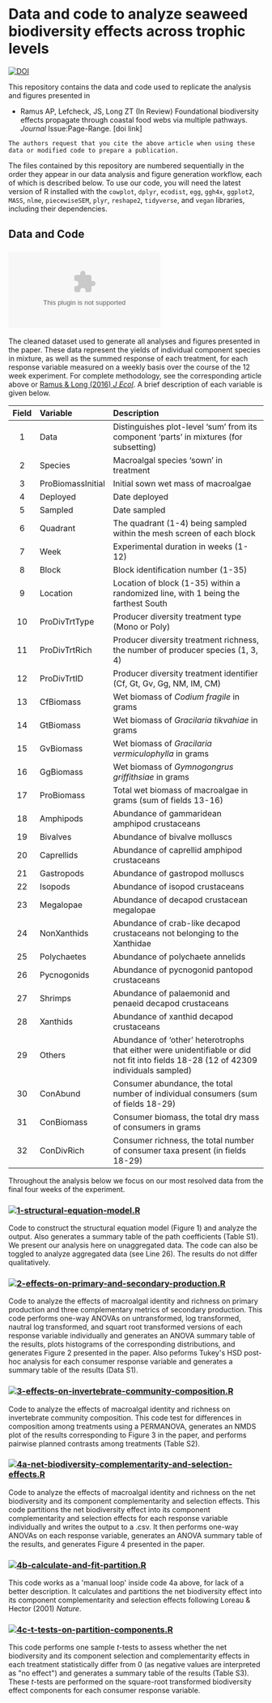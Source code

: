 [//]: # (seaweed-trophicDivPart: Additive partition of seaweed biodiversity effects across trophic levels)
[//]: # (Repo for Ramus & Long In Review)
[//]: # (Additive partition of seaweed biodiversity effects across trophic levels)
# Data and code to analyze seaweed biodiversity effects across trophic levels

[![DOI](https://zenodo.org/badge/338374883.svg)](https://zenodo.org/badge/latestdoi/338374883)

This repository contains the data and code used to replicate the analysis and figures presented in

* Ramus AP, Lefcheck, JS, Long ZT (In Review) Foundational biodiversity effects propagate through coastal food webs via multiple pathways. *Journal* Issue:Page-Range. [doi link]

`The authors request that you cite the above article when using these data or modified code to prepare a publication.`

The files contained by this repository are numbered sequentially in the order they appear in our data analysis and figure generation workflow, each of which is described below. To use our code, you will need the latest version of R installed with the `cowplot`, `dplyr`, `ecodist`, `egg`, `ggh4x`, `ggplot2`, `MASS`, `nlme`, `piecewiseSEM`, `plyr`, `reshape2`, `tidyverse`, and `vegan` libraries, including their dependencies. 

## Data and Code
### [![0-ramus-thesis-data-cleaned.csv](https://github.com/apramus/seaweed-biodiversity-effects/blob/main/0-ramus-thesis-data-cleaned.csv)](https://github.com/apramus/seaweed-biodiversity-effects/blob/main/0-ramus-thesis-data-cleaned.csv) 
The cleaned dataset used to generate all analyses and figures presented in the paper. These data represent the yields of individual component species in mixture, as well as the summed response of each treatment, for each response variable measured on a weekly basis over the course of the 12 week experiment. For complete methodology, see the corresponding article above or [Ramus & Long (2016) *J Ecol*](https://doi.org/10.1111/1365-2745.12509). A brief description of each variable is given below. 

[//]: # (These data represent the yield of individual component species in mixture and plot-level sum of each variable, in each treatment, measured on a weekly basis over the course of the 12 week experiment.)
[//]: # (As was analyzed in our previous work, these data represent the summed response of the component species in each treatment for each variable, measured on a weekly basis over the course of the 12 week experiment.)

Field | Variable | Description 
:---: | :--- | :--- 
1 | Data | Distinguishes plot-level ‘sum’ from its component ‘parts’ in mixtures (for subsetting)
2 | Species | Macroalgal species ‘sown’ in treatment
3 | ProBiomassInitial | Initial sown wet mass of macroalgae
4 | Deployed | Date deployed
5 | Sampled | Date sampled
6 | Quadrant | The quadrant (1-4) being sampled within the mesh screen of each block
7 | Week | Experimental duration in weeks (1-12)
8 | Block | Block identification number (1-35)
9 | Location | Location of block (1-35) within a randomized line, with 1 being the farthest South
10 | ProDivTrtType | Producer diversity treatment type (Mono or Poly)
11 | ProDivTrtRich | Producer diversity treatment richness, the number of producer species (1, 3, 4)
12 | ProDivTrtID | Producer diversity treatment identifier (Cf, Gt, Gv, Gg, NM, IM, CM)
13 | CfBiomass | Wet biomass of *Codium fragile* in grams
14 | GtBiomass | Wet biomass of *Gracilaria tikvahiae* in grams
15 | GvBiomass | Wet biomass of *Gracilaria vermiculophylla* in grams
16 | GgBiomass | Wet biomass of *Gymnogongrus griffithsiae* in grams
17 | ProBiomass | Total wet biomass of macroalgae in grams (sum of fields 13-16)
18 | Amphipods | Abundance of gammaridean amphipod crustaceans
19 | Bivalves | Abundance of bivalve molluscs
20 | Caprellids | Abundance of caprellid amphipod crustaceans
21 | Gastropods | Abundance of gastropod molluscs
22 | Isopods | Abundance of isopod crustaceans
23 | Megalopae | Abundance of decapod crustacean megalopae
24 | NonXanthids | Abundance of crab-like decapod crustaceans not belonging to the Xanthidae
25 | Polychaetes | Abundance of polychaete annelids
26 | Pycnogonids | Abundance of pycnogonid pantopod crustaceans
27 | Shrimps | Abundance of palaemonid and penaeid decapod crustaceans
28 | Xanthids | Abundance of xanthid decapod crustaceans
29 | Others | Abundance of ‘other’ heterotrophs that either were unidentifiable or did not fit into fields 18-28 (12 of 42309 individuals sampled)
30 | ConAbund | Consumer abundance, the total number of individual consumers (sum of fields 18-29)
31 | ConBiomass | Consumer biomass, the total dry mass of consumers in grams
32 | ConDivRich | Consumer richness, the total number of consumer taxa present (in fields 18-29)

Throughout the analysis below we focus on our most resolved data from the final four weeks of the experiment. 

### [![1-structural-equation-model.R](https://github.com/apramus/seaweed-biodiversity-effects/blob/main/1-structural-equation-model.R)](https://github.com/apramus/seaweed-biodiversity-effects/blob/main/1-structural-equation-model.R)
Code to construct the structural equation model (Figure 1) and analyze the output. Also generates a summary table of the path coefficients (Table S1). We present our analysis here on unaggregated data. The code can also be toggled to analyze aggregated data (see Line 26). The results do not differ qualitatively. 

### [![2-effects-on-primary-and-secondary-production.R](https://github.com/apramus/seaweed-biodiversity-effects/blob/main/2-effects-on-primary-and-secondary-production.R)](https://github.com/apramus/seaweed-biodiversity-effects/blob/main/2-effects-on-primary-and-secondary-production.R)
Code to analyze the effects of macroalgal identity and richness on primary production and three complementary metrics of secondary production. This code performs one-way ANOVAs on untransformed, log transformed, nautral log transformed, and squart root transformed versions of each response variable individually and generates an ANOVA summary table of the results, plots histograms of the corresponding distributions, and generates Figure 2 presented in the paper. Also peforms Tukey's HSD post-hoc analysis for each consumer response variable and generates a summary table of the results (Data S1).

### [![3-effects-on-invertebrate-community-composition.R](https://github.com/apramus/seaweed-biodiversity-effects/blob/main/3-effects-on-invertebrate-community-composition.R)](https://github.com/apramus/seaweed-biodiversity-effects/blob/main/3-effects-on-invertebrate-community-composition.R) 
Code to analyze the effects of macroalgal identity and richness on invertebrate community composition. This code test for differences in composition among treatments using a PERMANOVA, generates an NMDS plot of the results corresponding to Figure 3 in the paper, and performs pairwise planned contrasts among treatments (Table S2).

### [![4a-net-biodiversity-complementarity-and-selection-effects.R](https://github.com/apramus/seaweed-biodiversity-effects/blob/main/4a-net-biodiversity-complementarity-and-selection-effects.R)](https://github.com/apramus/seaweed-biodiversity-effects/blob/main/4a-net-biodiversity-complementarity-and-selection-effects.R) 
Code to analyze the effects of macroalgal identity and richness on the net biodiversity and its component complementarity and selection effects. This code partitions the net biodiversity effect into its component complementarity and selection effects for each response variable individually and writes the output to a .csv. It then performs one-way ANOVAs on each response variable, generates an ANOVA summary table of the results, and generates Figure 4 presented in the paper.

### [![4b-calculate-and-fit-partition.R](https://github.com/apramus/seaweed-biodiversity-effects/blob/main/4b-calculate-and-fit-partition.R)](https://github.com/apramus/seaweed-biodiversity-effects/blob/main/4b-calculate-and-fit-partition.R) 
This code works as a 'manual loop' inside code 4a above, for lack of a better description. It calculates and partitions the net biodiversity effect into its component complementarity and selection effects following Loreau & Hector (2001) *Nature*. 

### [![4c-t-tests-on-partition-components.R](https://github.com/apramus/seaweed-biodiversity-effects/blob/main/4c-t-tests-on-partition-components.R)](https://github.com/apramus/seaweed-biodiversity-effects/blob/main/4c-t-tests-on-partition-components.R) 
This code performs one sample *t*-tests to assess whether the net biodiversity and its component selection and complementarity effects in each treatment statistically differ from 0 (as negative values are interpreted as "no effect") and generates a summary table of the results (Table S3). These *t*-tests are performed on the square-root transformed biodiversity effect components for each consumer response variable.
